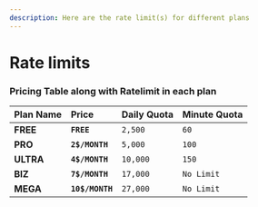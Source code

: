 ```yaml
---
description: Here are the rate limit(s) for different plans
---
```


# Rate limits

### Pricing Table along with Ratelimit in each plan

| **Plan Name** | **Price** | **Daily Quota** | **Minute Quota** |
| :--- | :--- | :--- | :--- |
| **FREE** | **`FREE`** | `2,500` | `60` |
| **PRO** | **`2$/MONTH`** | `5,000` | `100` |
| **ULTRA** | **`4$/MONTH`** | `10,000` | `150` |
| **BIZ** | **`7$/MONTH`** | `17,000` | `No Limit` |
| **MEGA** | **`10$/MONTH`** | `27,000` | `No Limit` |



